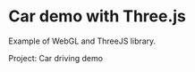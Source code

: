 Car demo with Three.js
===========================

Example of WebGL and ThreeJS library.

Project: Car driving demo